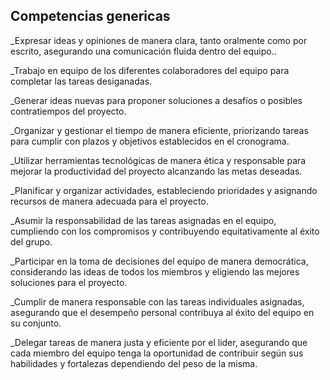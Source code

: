 ## Competencias genericas ##
_Expresar ideas y opiniones de manera clara, tanto oralmente como por escrito, asegurando una comunicación fluida dentro del equipo..  

_Trabajo en equipo de los diferentes colaboradores del equipo para completar las tareas desiganadas.  

_Generar ideas nuevas para proponer soluciones a desafíos o posibles contratiempos del proyecto.  

_Organizar y gestionar el tiempo de manera eficiente, priorizando tareas para cumplir con plazos y objetivos establecidos en el cronograma.  

_Utilizar herramientas tecnológicas de manera ética y responsable para mejorar la productividad del proyecto alcanzando las metas deseadas.  

_Planificar y organizar actividades, estableciendo prioridades y asignando recursos de manera adecuada para el proyecto.  

_Asumir la responsabilidad de las tareas asignadas en el equipo, cumpliendo con los compromisos y contribuyendo equitativamente al éxito del grupo.  

_Participar en la toma de decisiones del equipo de manera democrática, considerando las ideas de todos los miembros y eligiendo las mejores soluciones para el proyecto.

_Cumplir de manera responsable con las tareas individuales asignadas, asegurando que el desempeño personal contribuya al éxito del equipo en su conjunto.  

_Delegar tareas de manera justa y eficiente por el lider, asegurando que cada miembro del equipo tenga la oportunidad de contribuir según sus habilidades y fortalezas dependiendo del peso de la misma.

